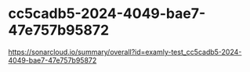 # cc5cadb5-2024-4049-bae7-47e757b95872
https://sonarcloud.io/summary/overall?id=examly-test_cc5cadb5-2024-4049-bae7-47e757b95872
